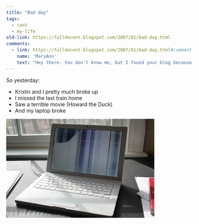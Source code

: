 ```yaml
---
title: "Bad day"
tags: 
  - rant
  - my-life
old-link: https://fulldecent.blogspot.com/2007/01/bad-day.html
comments:
  - link: https://fulldecent.blogspot.com/2007/01/bad-day.html#comment-4707427552863852492
    name: 'MaryAnn'
    text: "Hey there. You don't know me, but I found your blog because I get google alerts for my favorite band, Last Train Home, and I guess when you posted that you \"missed the last train home\", your blog got sent my way. And it made me want to say, I'm really sorry about your lousy day. Forget Kristen...what does she know? In the meantime, try this...go to lasttrainhome.com and listen to a track on the jukebox called Last Good Kiss...it's about getting one last good kiss before breaking up. It can be a new theme song! Feel better!"
---
```


So yesterday:

- Kristin and I pretty much broke up
- I missed the last train home
- Saw a terrible movie (Howard the Duck)
- And my laptop broke

![Laptop](/assets/images/2007-01-26-bad-day.webp)
